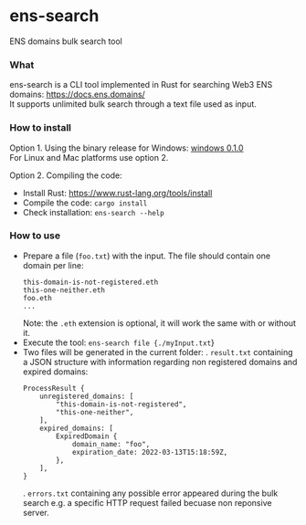 # ens-search
ENS domains bulk search tool

### What

ens-search is a CLI tool implemented in Rust for searching Web3 ENS domains: https://docs.ens.domains/  
It supports unlimited bulk search through a text file used as input.

### How to install

Option 1. Using the binary release for Windows: [windows 0.1.0](https://github.com/jero-at-github/ens-search/raw/main/releases/windows/0.1.0/ens-search.exe)  
For Linux and Mac platforms use option 2.

Option 2. Compiling the code: 
- Install Rust: https://www.rust-lang.org/tools/install
- Compile the code: `cargo install`
- Check installation: `ens-search --help`
 
### How to use 
- Prepare a file (`foo.txt`) with the input. The file should contain one domain per line:
    ```
    this-domain-is-not-registered.eth
    this-one-neither.eth
    foo.eth
    ...
    ```
    Note: the `.eth` extension is optional, it will work the same with or without it.
- Execute the tool: `ens-search file {./myInput.txt`}
- Two files will be generated in the current folder:
. `result.txt` containing a JSON structure with information regarding non registered domains and expired domains: 
    ```
    ProcessResult {
        unregistered_domains: [
            "this-domain-is-not-registered",
            "this-one-neither",
        ],
        expired_domains: [
            ExpiredDomain {
                domain_name: "foo",
                expiration_date: 2022-03-13T15:18:59Z,
            },
        ],
    }
    ```
    . `errors.txt` containing any possible error appeared during the bulk search e.g. a specific HTTP request failed becuase non reponsive server.

